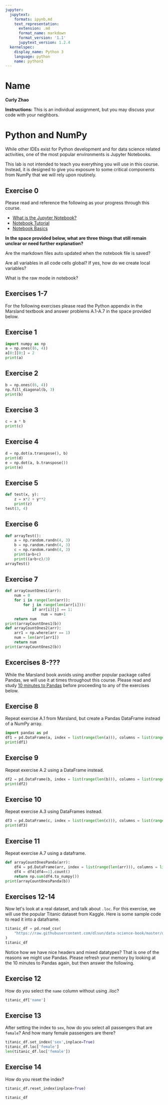 ```yaml
---
jupyter:
  jupytext:
    formats: ipynb,md
    text_representation:
      extension: .md
      format_name: markdown
      format_version: '1.1'
      jupytext_version: 1.2.4
  kernelspec:
    display_name: Python 3
    language: python
    name: python3
---
```


# Name
**Curly Zhao**


**Instructions:** This is an individual assignment, but you may discuss your code with your neighbors.


# Python and NumPy

While other IDEs exist for Python development and for data science related activities, one of the most popular environments is Jupyter Notebooks.

This lab is not intended to teach you everything you will use in this course. Instead, it is designed to give you exposure to some critical components from NumPy that we will rely upon routinely.

## Exercise 0
Please read and reference the following as your progress through this course. 

* [What is the Jupyter Notebook?](https://nbviewer.jupyter.org/github/jupyter/notebook/blob/master/docs/source/examples/Notebook/What%20is%20the%20Jupyter%20Notebook.ipynb#)
* [Notebook Tutorial](https://www.datacamp.com/community/tutorials/tutorial-jupyter-notebook)
* [Notebook Basics](https://nbviewer.jupyter.org/github/jupyter/notebook/blob/master/docs/source/examples/Notebook/Notebook%20Basics.ipynb)

**In the space provided below, what are three things that still remain unclear or need further explanation?**


Are the markdown files auto updated when the notebook file is saved?

Are all variables in all code cells global? If yes, how do we create local variables?

What is the raw mode in notebook?


## Exercises 1-7
For the following exercises please read the Python appendix in the Marsland textbook and answer problems A.1-A.7 in the space provided below.


## Exercise 1

```python
import numpy as np
a = np.ones((6, 4))
a[0:][0:] = 2
print(a)
```

## Exercise 2

```python
b = np.ones((6, 4))
np.fill_diagonal(b, 3)
print(b)
```

## Exercise 3

```python
c = a * b
print(c)
```

## Exercise 4

```python
d = np.dot(a.transpose(), b)
print(d)
e = np.dot(a, b.transpose())
print(e)
```

## Exercise 5

```python
def test(x, y):
    z = x*2 + y**2
    print(z)
test(3, 4)
```

## Exercise 6

```python
def arrayTest():
    a = np.random.randn(4, 3)
    b = np.random.randn(4, 3)
    c = np.random.randn(4, 3)
    print(a+b+c)
    print((a+b+c)/3)
arrayTest()
```

## Exercise 7

```python
def arrayCountOnes1(arr):
    num = 0
    for i in range(len(arr)):
        for j in range(len(arr[i])):
            if arr[i][j] == 1:
                num = num+1
    return num
print(arrayCountOnes1(b))
def arrayCountOnes2(arr):
    arr1 = np.where(arr == 1)
    num = len(arr[arr1])
    return num
print(arrayCountOnes2(b))
```

## Excercises 8-???
While the Marsland book avoids using another popular package called Pandas, we will use it at times throughout this course. Please read and study [10 minutes to Pandas](https://pandas.pydata.org/pandas-docs/stable/getting_started/10min.html) before proceeding to any of the exercises below.


## Exercise 8
Repeat exercise A.1 from Marsland, but create a Pandas DataFrame instead of a NumPy array.

```python
import pandas as pd
df1 = pd.DataFrame(a, index = list(range(len(a))), columns = list(range(len(a[0]))))
print(df1)
```

## Exercise 9
Repeat exercise A.2 using a DataFrame instead.

```python
df2 = pd.DataFrame(b, index = list(range(len(b))), columns = list(range(len(b[0]))))
print(df2)
```

## Exercise 10
Repeat exercise A.3 using DataFrames instead.

```python
df3 = pd.DataFrame(c, index = list(range(len(c))), columns = list(range(len(c[0]))))
print(df3)
```

## Exercise 11
Repeat exercise A.7 using a dataframe.

```python
def arrayCountOnesPanda(arr):
    df4 = pd.DataFrame(arr, index = list(range(len(arr))), columns = list(range(len(arr[0]))))
    df4 = df4[df4==1].count()
    return np.sum(df4.to_numpy())
print(arrayCountOnesPanda(b))
```

## Exercises 12-14
Now let's look at a real dataset, and talk about ``.loc``. For this exercise, we will use the popular Titanic dataset from Kaggle. Here is some sample code to read it into a dataframe.

```python
titanic_df = pd.read_csv(
    "https://raw.githubusercontent.com/dlsun/data-science-book/master/data/titanic.csv"
)
titanic_df
```

Notice how we have nice headers and mixed datatypes? That is one of the reasons we might use Pandas. Please refresh your memory by looking at the 10 minutes to Pandas again, but then answer the following.


## Exercise 12
How do you select the ``name`` column without using .iloc?

```python
titanic_df['name']
```

## Exercise 13
After setting the index to ``sex``, how do you select all passengers that are ``female``? And how many female passengers are there?

```python
titanic_df.set_index('sex',inplace=True)
titanic_df.loc['female']
len(titanic_df.loc['female'])
```

## Exercise 14
How do you reset the index?

```python
titanic_df.reset_index(inplace=True)
```

```python
titanic_df
```
